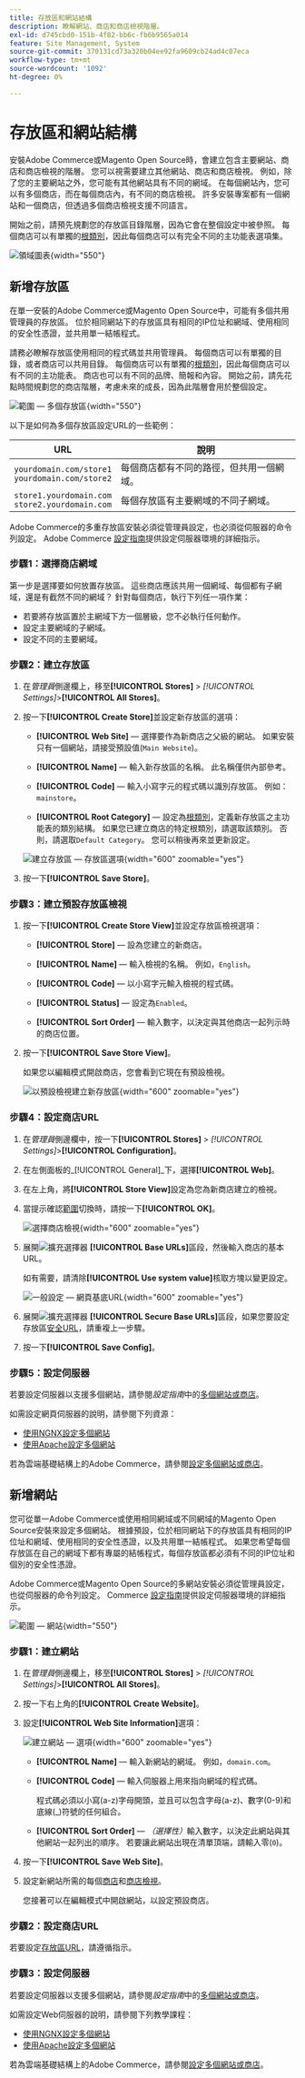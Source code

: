 ```yaml
---
title: 存放區和網站結構
description: 瞭解網站、商店和商店檢視階層。
exl-id: d745cbd0-151b-4f82-bb6c-fb6b9565a014
feature: Site Management, System
source-git-commit: 370131cd73a320b04ee92fa9609cb24ad4c07eca
workflow-type: tm+mt
source-wordcount: '1092'
ht-degree: 0%

---
```


# 存放區和網站結構

安裝Adobe Commerce或Magento Open Source時，會建立包含主要網站、商店和商店檢視的階層。 您可以視需要建立其他網站、商店和商店檢視。 例如，除了您的主要網站之外，您可能有其他網站具有不同的網域。 在每個網站內，您可以有多個商店，而在每個商店內，有不同的商店檢視。 許多安裝專案都有一個網站和一個商店，但透過多個商店檢視支援不同語言。

開始之前，請預先規劃您的存放區目錄階層，因為它會在整個設定中被參照。 每個商店可以有單獨的[根類別](../catalog/category-root.md)，因此每個商店可以有完全不同的主功能表選項集。

![領域圖表](./assets/scope-multisite.svg){width="550"}

## 新增存放區

在單一安裝的Adobe Commerce或Magento Open Source中，可能有多個共用管理員的存放區。 位於相同網站下的存放區具有相同的IP位址和網域、使用相同的安全性憑證，並共用單一結帳程式。

請務必瞭解存放區使用相同的程式碼並共用管理員。 每個商店可以有單獨的目錄，或者商店可以共用目錄。 每個商店可以有單獨的[根類別](../catalog/category-root.md)，因此每個商店可以有不同的主功能表。 商店也可以有不同的品牌、簡報和內容。 開始之前，請先花點時間規劃您的商店階層，考慮未來的成長，因為此階層會用於整個設定。

![範圍 — 多個存放區](./assets/scope-multistore.svg){width="550"}

以下是如何為多個存放區設定URL的一些範例：

| URL | 說明 |
| --- | ----------- |
| `yourdomain.com/store1`<br>`yourdomain.com/store2` | 每個商店都有不同的路徑，但共用一個網域。 |
| `store1.yourdomain.com`<br>`store2.yourdomain.com` | 每個存放區有主要網域的不同子網域。 |

Adobe Commerce的多重存放區安裝必須從管理員設定，也必須從伺服器的命令列設定。 Adobe Commerce [設定指南](https://experienceleague.adobe.com/docs/commerce-operations/configuration-guide/multi-sites/ms-overview.html)提供設定伺服器環境的詳細指示。

### 步驟1：選擇商店網域

第一步是選擇要如何放置存放區。 這些商店應該共用一個網域、每個都有子網域，還是有截然不同的網域？ 針對每個商店，執行下列任一項作業：

- 若要將存放區置於主網域下方一個層級，您不必執行任何動作。
- 設定主要網域的子網域。
- 設定不同的主要網域。

### 步驟2：建立存放區

1. 在&#x200B;_管理員_&#x200B;側邊欄上，移至&#x200B;**[!UICONTROL Stores]** > _[!UICONTROL Settings]_>**[!UICONTROL All Stores]**。

1. 按一下&#x200B;**[!UICONTROL Create Store]**&#x200B;並設定新存放區的選項：

   - **[!UICONTROL Web Site]** — 選擇要作為新商店之父級的網站。 如果安裝只有一個網站，請接受預設值(`Main Website`)。

   - **[!UICONTROL Name]** — 輸入新存放區的名稱。 此名稱僅供內部參考。

   - **[!UICONTROL Code]** — 輸入小寫字元的程式碼以識別存放區。 例如： `mainstore`。

   - **[!UICONTROL Root Category]** — 設定為[根類別](../catalog/category-root.md)，定義新存放區之主功能表的類別結構。 如果您已建立商店的特定根類別，請選取該類別。 否則，請選取`Default Category`。 您可以稍後再來並更新設定。

   ![建立存放區 — 存放區選項](./assets/stores-all-store-information.png){width="600" zoomable="yes"}

1. 按一下&#x200B;**[!UICONTROL Save Store]**。

### 步驟3：建立預設存放區檢視

1. 按一下&#x200B;**[!UICONTROL Create Store View]**&#x200B;並設定存放區檢視選項：

   - **[!UICONTROL Store]** — 設為您建立的新商店。

   - **[!UICONTROL Name]** — 輸入檢視的名稱。 例如，`English`。

   - **[!UICONTROL Code]** — 以小寫字元輸入檢視的程式碼。

   - **[!UICONTROL Status]** — 設定為`Enabled`。

   - **[!UICONTROL Sort Order]** — 輸入數字，以決定與其他商店一起列示時的商店位置。

1. 按一下&#x200B;**[!UICONTROL Save Store View]**。

   如果您以編輯模式開啟商店，您會看到它現在有預設檢視。

   ![以預設檢視建立新存放區](./assets/new-store-default-view.png){width="600" zoomable="yes"}

### 步驟4：設定商店URL

1. 在&#x200B;_管理員_&#x200B;側邊欄中，按一下&#x200B;**[!UICONTROL Stores]** > _[!UICONTROL Settings]_>**[!UICONTROL Configuration]**。

1. 在左側面板的&#x200B;_[!UICONTROL General]_下，選擇&#x200B;**[!UICONTROL Web]**。

1. 在左上角，將&#x200B;**[!UICONTROL Store View]**&#x200B;設定為您為新商店建立的檢視。

1. 當提示確認[範圍](../getting-started/websites-stores-views.md#scope-settings)切換時，請按一下&#x200B;**[!UICONTROL OK]**。

   ![選擇商店檢視](./assets/create-store-config-view.png){width="600" zoomable="yes"}

1. 展開![擴充選擇器](../assets/icon-display-expand.png) **[!UICONTROL Base URLs]**&#x200B;區段，然後輸入商店的基本URL。

   如有需要，請清除&#x200B;**[!UICONTROL Use system value]**&#x200B;核取方塊以變更設定。

   ![一般設定 — 網頁基底URL](./assets/config-general-web-base-urls-clear-checkbox.png){width="600" zoomable="yes"}

1. 展開![擴充選擇器](../assets/icon-display-expand.png) **[!UICONTROL Secure Base URLs]**&#x200B;區段，如果您要設定存放區[安全URL](store-urls.md)，請重複上一步驟。

1. 按一下&#x200B;**[!UICONTROL Save Config]**。

### 步驟5：設定伺服器

若要設定伺服器以支援多個網站，請參閱&#x200B;_設定指南_&#x200B;中的[多個網站或商店](https://experienceleague.adobe.com/docs/commerce-operations/configuration-guide/multi-sites/ms-overview.html)。

如需設定網頁伺服器的說明，請參閱下列資源：

- [使用NGNX設定多個網站](https://experienceleague.adobe.com/docs/commerce-operations/configuration-guide/multi-sites/ms-nginx.html)
- [使用Apache設定多個網站](https://experienceleague.adobe.com/docs/commerce-operations/configuration-guide/multi-sites/ms-apache.html)

若為雲端基礎結構上的Adobe Commerce，請參閱[設定多個網站或商店](https://experienceleague.adobe.com/docs/commerce-cloud-service/user-guide/configure-store/multiple-sites.html)。

## 新增網站

您可從單一Adobe Commerce或使用相同網域或不同網域的Magento Open Source安裝來設定多個網站。 根據預設，位於相同網站下的存放區具有相同的IP位址和網域、使用相同的安全性憑證，以及共用單一結帳程式。 如果您希望每個存放區在自己的網域下都有專屬的結帳程式，每個存放區都必須有不同的IP位址和個別的安全性憑證。

Adobe Commerce或Magento Open Source的多網站安裝必須從管理員設定，也從伺服器的命令列設定。 Commerce [設定指南](https://experienceleague.adobe.com/docs/commerce-operations/configuration-guide/multi-sites/ms-overview.html)提供設定伺服器環境的詳細指示。

![範圍 — 網站](./assets/scope-multisite.svg){width="550"}

### 步驟1：建立網站

1. 在&#x200B;_管理員_&#x200B;側邊欄上，移至&#x200B;**[!UICONTROL Stores]** > _[!UICONTROL Settings]_>**[!UICONTROL All Stores]**。

1. 按一下右上角的&#x200B;**[!UICONTROL Create Website]**。

1. 設定&#x200B;**[!UICONTROL Web Site Information]**&#x200B;選項：

   ![建立網站 — 選項](./assets/create-website-info.png){width="600" zoomable="yes"}

   - **[!UICONTROL Name]** — 輸入新網站的網域。 例如，`domain.com`。

   - **[!UICONTROL Code]** — 輸入伺服器上用來指向網域的程式碼。

     程式碼必須以小寫(a-z)字母開頭，並且可以包含字母(a-z)、數字(0-9)和底線(_)符號的任何組合。

   - **[!UICONTROL Sort Order]** — _（選擇性）_&#x200B;輸入數字，以決定此網站與其他網站一起列出的順序。 若要讓此網站出現在清單頂端，請輸入零(`0`)。

1. 按一下&#x200B;**[!UICONTROL Save Web Site]**。

1. 設定新網站所需的每個[商店](#add-stores)和[商店檢視](store-views.md)。

   您接著可以在編輯模式中開啟網站，以設定預設商店。

### 步驟2：設定商店URL

若要設定[存放區URL](store-urls.md)，請遵循指示。

### 步驟3：設定伺服器

若要設定伺服器以支援多個網站，請參閱&#x200B;_設定指南_&#x200B;中的[多個網站或商店](https://experienceleague.adobe.com/docs/commerce-operations/configuration-guide/multi-sites/ms-overview.html)。

如需設定Web伺服器的說明，請參閱下列教學課程：

- [使用NGNX設定多個網站](https://experienceleague.adobe.com/docs/commerce-operations/configuration-guide/multi-sites/ms-nginx.html)
- [使用Apache設定多個網站](https://experienceleague.adobe.com/docs/commerce-operations/configuration-guide/multi-sites/ms-apache.html)

若為雲端基礎結構上的Adobe Commerce，請參閱[設定多個網站或商店](https://experienceleague.adobe.com/docs/commerce-cloud-service/user-guide/configure-store/multiple-sites.html)。
